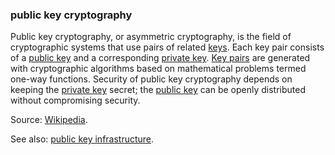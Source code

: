 ### public key cryptography

<p class="c8"><span>Public key cryptography, or asymmetric cryptography, is the field of cryptographic systems that use pairs of related </span><span class="c2"><a class="c3" href="#h.53rzpn1yn6q7">keys</a></span><span>. Each key pair consists of a </span><span class="c2"><a class="c3" href="#h.hohpk6z1qk4f">public key</a></span><span>&nbsp;and a corresponding </span><span class="c2"><a class="c3" href="#h.74y9dvxzg24c">private key</a></span><span>. </span><span class="c2"><a class="c3" href="#h.53rzpn1yn6q7">Key pairs</a></span><span>&nbsp;are generated with </span><span>cryptographic</span><span>&nbsp;</span><span>algorit</span><span>h</span><span>ms</span><span>&nbsp;based on </span><span>mathematical</span><span>&nbsp;problems termed </span><span>one-way functions</span><span>. Security of public key cryptography depends on keeping the </span><span class="c2"><a class="c3" href="#h.74y9dvxzg24c">private key</a></span><span>&nbsp;secret; the </span><span class="c2"><a class="c3" href="#h.hohpk6z1qk4f">public key</a></span><span class="c0">&nbsp;can be openly distributed without compromising security.</span></p><p class="c8"><span>Source: </span><span class="c2"><a class="c3" href="https://www.google.com/url?q=https://en.wikipedia.org/wiki/Public-key_cryptography&amp;sa=D&amp;source=editors&amp;ust=1706779842795373&amp;usg=AOvVaw27nmM1oVM2A5uB1HdhETP3">Wikipedia</a></span><span class="c0">.</span></p><p class="c8"><span>See also: </span><span class="c2"><a class="c3" href="#h.mdxu5kpbdo4x">public key infrastructure</a></span><span>.</span></p>